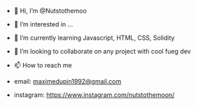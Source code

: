 - 👋 Hi, I’m @Nutstothemoo


- 👀 I’m interested in ...
- 🌱 I’m currently learning Javascript, HTML, CSS, Solidity
- 💞️ I’m looking to collaborate on any project with cool fueg dev
- 📫 How to reach me 
- email: maximedupin1992@gmail.com
- instagram: https://www.instagram.com/nutstothemoon/

<!---
Nutstothemoo/Nutstothemoo is a ✨ special ✨ repository because its `README.md` (this file) appears on your GitHub profile.
You can click the Preview link to take a look at your changes.
--->
